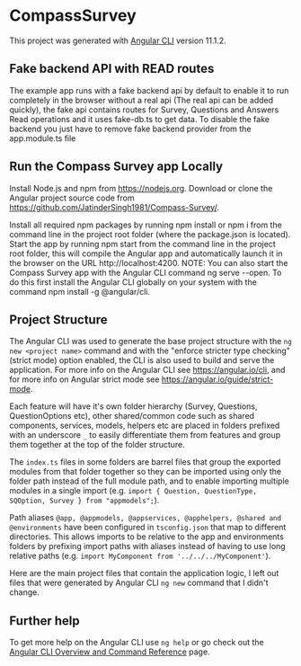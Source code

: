 # CompassSurvey

This project was generated with [Angular CLI](https://github.com/angular/angular-cli) version 11.1.2.

## Fake backend API with READ routes
The example app runs with a fake backend api by default to enable it to run completely in the browser without a real api (The real api can be added quickly), 
the fake api contains routes for Survey, Questions and Answers Read operations and it uses fake-db.ts to get data. 
To disable the fake backend you just have to remove fake backend provider from the app.module.ts file

## Run the Compass Survey app Locally
Install Node.js and npm from https://nodejs.org.
Download or clone the Angular project source code from https://github.com/JatinderSingh1981/Compass-Survey/.

Install all required npm packages by running npm install or npm i from the command line in the project root folder (where the package.json is located).
Start the app by running npm start from the command line in the project root folder, this will compile the Angular app and automatically launch it in the browser on the URL http://localhost:4200.
NOTE: You can also start the Compass Survey app with the Angular CLI command ng serve --open. 
To do this first install the Angular CLI globally on your system with the command npm install -g @angular/cli.

## Project Structure
The Angular CLI was used to generate the base project structure with the `ng new <project name>` command 
and with the "enforce stricter type checking" (strict mode) option enabled, the CLI is also used to build and serve the application. 
For more info on the Angular CLI see https://angular.io/cli, and for more info on Angular strict mode see https://angular.io/guide/strict-mode.

Each feature will have it's own folder hierarchy (Survey, Questions, QuestionOptions etc), 
other shared/common code such as shared components, services, models, helpers etc are placed in folders prefixed with an underscore `_` to easily differentiate them from features and group them together at the top of the folder structure.

The `index.ts` files in some folders are barrel files that group the exported modules from that folder together so they can be imported using only the folder path instead of the full module path, and to enable importing multiple modules in a single import 
(e.g. `import { Question, QuestionType, SQOption, Survey } from "appmodels";`).

Path aliases `@app, @appmodels, @appservices, @apphelpers, @shared and @environments` have been configured in `tsconfig.json` that map to different directories. 
This allows imports to be relative to the app and environments folders by prefixing import paths with aliases instead of having to use long relative paths 
(e.g. `import MyComponent from '../../../MyComponent'`).

Here are the main project files that contain the application logic, 
I left out files that were generated by Angular CLI `ng new` command that I didn't change.

## Further help

To get more help on the Angular CLI use `ng help` or go check out the [Angular CLI Overview and Command Reference](https://angular.io/cli) page.
